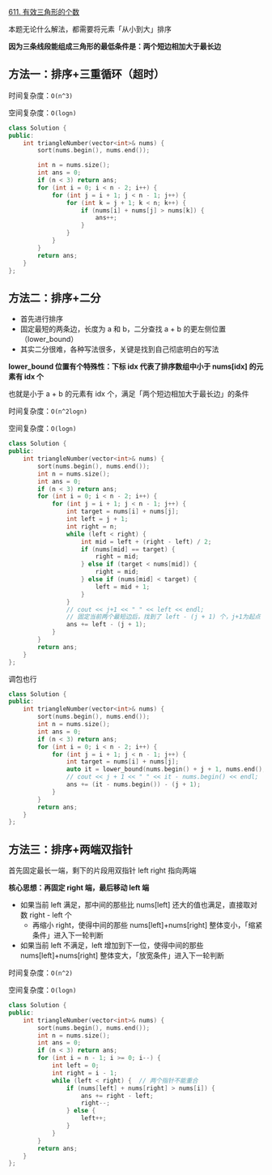 [611. 有效三角形的个数](https://leetcode-cn.com/problems/valid-triangle-number/)

本题无论什么解法，都需要将元素「从小到大」排序

**因为三条线段能组成三角形的最低条件是：两个短边相加大于最长边**

## 方法一：排序+三重循环（超时）

时间复杂度：`O(n^3)`

空间复杂度：`O(logn)`

```c++
class Solution {
public:
    int triangleNumber(vector<int>& nums) {
        sort(nums.begin(), nums.end());

        int n = nums.size();
        int ans = 0;
        if (n < 3) return ans;
        for (int i = 0; i < n - 2; i++) {
            for (int j = i + 1; j < n - 1; j++) {
                for (int k = j + 1; k < n; k++) {
                    if (nums[i] + nums[j] > nums[k]) {
                        ans++;
                    }
                }
            }
        }
        return ans;
    }
};
```

## 方法二：排序+二分

- 首先进行排序
- 固定最短的两条边，长度为 a 和 b，二分查找 a + b 的更左侧位置（lower_bound）
- 其实二分很难，各种写法很多，关键是找到自己彻底明白的写法

**lower_bound 位置有个特殊性：下标 idx 代表了排序数组中小于 nums[idx] 的元素有 idx 个**

也就是小于 a + b 的元素有 idx 个，满足「两个短边相加大于最长边」的条件

时间复杂度：`O(n^2logn)`

空间复杂度：`O(logn)`

```c++
class Solution {
public:
    int triangleNumber(vector<int>& nums) {
        sort(nums.begin(), nums.end());
        int n = nums.size();
        int ans = 0;
        if (n < 3) return ans;
        for (int i = 0; i < n - 2; i++) {
            for (int j = i + 1; j < n - 1; j++) {
                int target = nums[i] + nums[j];
                int left = j + 1;
                int right = n;
                while (left < right) {
                    int mid = left + (right - left) / 2;
                    if (nums[mid] == target) {
                        right = mid;
                    } else if (target < nums[mid]) {
                        right = mid;
                    } else if (nums[mid] < target) {
                        left = mid + 1;
                    }
                }
                // cout << j+1 << " " << left << endl;
                // 固定当前两个最短边后，找到了 left - (j + 1) 个，j+1为起点
                ans += left - (j + 1);  
            }
        }
        return ans;
    }
};
```

调包也行

```c++
class Solution {
public:
    int triangleNumber(vector<int>& nums) {
        sort(nums.begin(), nums.end());
        int n = nums.size();
        int ans = 0;
        if (n < 3) return ans;
        for (int i = 0; i < n - 2; i++) {
            for (int j = i + 1; j < n - 1; j++) {
                int target = nums[i] + nums[j];
                auto it = lower_bound(nums.begin() + j + 1, nums.end(), target);
                // cout << j + 1 << " " << it - nums.begin() << endl;
                ans += (it - nums.begin()) - (j + 1);
            }
        }
        return ans;
    }
};
```

## 方法三：排序+两端双指针

首先固定最长一端，剩下的片段用双指针 left right 指向两端

**核心思想：再固定 right 端，最后移动 left 端**

- 如果当前 left 满足，那中间的那些比 nums[left] 还大的值也满足，直接取对数 right - left 个
  - 再缩小 right，使得中间的那些 nums[left]+nums[right] 整体变小，「缩紧条件」进入下一轮判断
- 如果当前 left 不满足，left 增加到下一位，使得中间的那些 nums[left]+nums[right] 整体变大，「放宽条件」进入下一轮判断

时间复杂度：`O(n^2)`

空间复杂度：`O(logn)`

```c++
class Solution {
public:
    int triangleNumber(vector<int>& nums) {
        sort(nums.begin(), nums.end());
        int n = nums.size();
        int ans = 0;
        if (n < 3) return ans;
        for (int i = n - 1; i >= 0; i--) {
            int left = 0;
            int right = i - 1;
            while (left < right) {  // 两个指针不能重合
                if (nums[left] + nums[right] > nums[i]) {
                    ans += right - left;
                    right--;
                } else {
                    left++;
                }
            }
        }
        return ans;
    }
};
```


